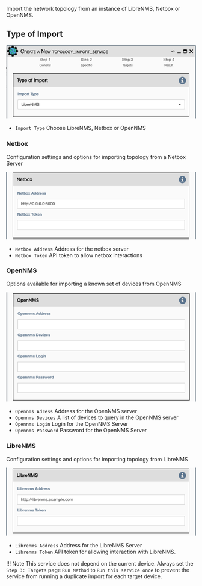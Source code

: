 Import the network topology from an instance of LibreNMS, Netbox or OpenNMS.

## Type of Import

![Topology Import Service](../../_static/automation/builtin_service_types/topology_import.png)

- `Import Type` Choose LibreNMS, Netbox or OpenNMS

### Netbox

Configuration settings and options for importing topology from a Netbox
Server

![Netbox Import](../../_static/automation/builtin_service_types/topology_import_netbox.png)

- `Netbox Address` Address for the netbox server
- `Netbox Token` API token to allow netbox interactions

### OpenNMS

Options available for importing a known set of devices from OpenNMS

![OpenNMS Import](../../_static/automation/builtin_service_types/topology_import_opennms.png)

- `Opennms Adress` Address for the OpenNMS server
- `Opennms Devices` A list of devices to query in the OpenNMS server
- `Opennms Login` Login for the OpenNMS Server
- `Opennms Password` Password for the OpenNMS Server

### LibreNMS

Configuration settings and options for importing topology from
LibreNMS 

![LibreNMS Import](../../_static/automation/builtin_service_types/topology_import_librenms.png)

- `Librenms Address` Address for the LibreNMS Server 
- `Librenms Token` API token for allowing interaction with LibreNMS.

!!! Note
    This service does not depend on the current device.  Always set
    the `Step 3: Targets` page `Run Method` to `Run this service once` 
    to prevent the service from running a duplicate import for each
    target device.